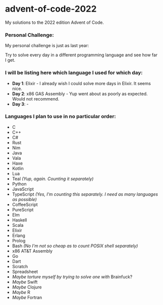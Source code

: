 # advent-of-code-2022
My solutions to the 2022 edition Advent of Code.

### Personal Challenge:
My personal challenge is just as last year:

Try to solve every day in a different programming language and see how far I get.

### I will be listing here which language I used for which day:

- **Day 1**: Elixir - I already wish I could solve more days in Elixir. It seems nice.
- **Day 2**: x86 GAS Assembly - Yup went about as poorly as expected. Would not recommend.
- **Day 3**: -

### Languages I plan to use in no particular order:
- C
- C++
- C#
- Rust
- Nim
- Java
- Vala
- Haxe
- Kotlin
- Lua
- Teal *(Yup, again. Counting it separately)*
- Python
- JavaScript
- TypeScript *(Yes, I'm counting this separately. I need as many languages as possible)*
- CoffeeScript
- PureScript
- Elm
- Haskell
- Scala
- Elixir
- Erlang
- Prolog
- Bash *(No I'm not so cheap as to count POSIX shell separately)*
- x86 AT&T Assembly
- Go
- Dart
- Scratch
- Spreadsheet
- *Maybe torture myself by trying to solve one with* Brainfuck?
- *Maybe* Swift
- *Maybe* Clojure
- *Maybe* R
- *Maybe* Fortran
